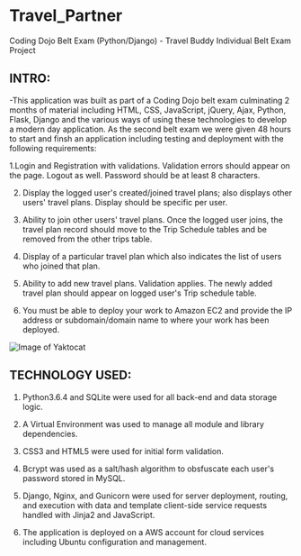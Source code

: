 # Travel_Partner
Coding Dojo Belt Exam (Python/Django) - Travel Buddy Individual Belt Exam Project

INTRO:
--------------------
-This application was built as part of a Coding Dojo belt exam culminating 2 months of material including HTML, CSS, JavaScript, jQuery, Ajax, Python, Flask, Django and the various ways of using these technologies to develop a modern day application. As the second belt exam we were given 48 hours to start and finsh an application including testing and deployment with the following requirements:

1.Login and Registration with validations. Validation errors should appear on the page. Logout as well. Password should be at least 8 characters.

2. Display the logged user's created/joined travel plans; also displays other users' travel plans. Display should be specific per user.

3. Ability to join other users' travel plans. Once the logged user joins, the travel plan record should move to the Trip Schedule tables and be removed from the other trips table.

4. Display of a particular travel plan which also indicates the list of users who joined that plan.

5. Ability to add new travel plans. Validation applies. The newly added travel plan should appear on logged user's Trip schedule table.

6. You must be able to deploy your work to Amazon EC2 and provide the IP address or subdomain/domain name to where your work has been deployed.

![Image of Yaktocat](https://i.imgur.com/aj0Xfks.jpg)


TECHNOLOGY USED:
-----------------
1.  Python3.6.4 and SQLite were used for all back-end and data storage logic.

2.  A Virtual Environment was used to manage all module and library dependencies.

3.  CSS3 and HTML5 were used for initial form validation.

4.  Bcrypt was used as a salt/hash algorithm to obsfuscate each user's password stored in MySQL.

5.  Django, Nginx, and Gunicorn were used for server deployment, routing, and execution with data and template client-side service requests handled with Jinja2 and JavaScript.

6.  The application is deployed on a AWS account for cloud services including Ubuntu configuration and management.
